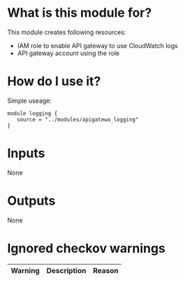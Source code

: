 <!-- Copyright Amazon.com, Inc. or its affiliates. All Rights Reserved. -->
<!-- SPDX-License-Identifier: MIT-0 -->

# What is this module for?
This module creates following resources:
* IAM role to enable API gateway to use CloudWatch logs
* API gateway account using the role

# How do I use it?
Simple useage:

```hcl
module logging { 
   source = "../modules/apigatewa_logging" 
}
```
# Inputs
None
# Outputs
None
# Ignored checkov warnings

|Warning|Description|Reason|
|---|---|---|


